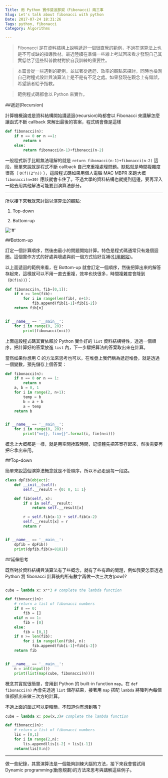 ```yaml
---
Title: 用 Python 實作斐波那契（Fibonacci）兩三事
Slug: Let's talk about fibonacci with python
Date: 2017-07-24 18:31:26
Tags: python, fibonacci
Category: Algorithms

---
```


>Fibonacci 是在資料結構上說明遞迴一個很直覺的範例，不過在演算法上也是不可或缺的指導教材。最近陸續在準備一些線上考試回來看才發現自己其實低估了這些科普教材對於自我訓練的重要性。

>本篇會從一些遇到的範例，並試著從遞迴、效率的觀點來探討，同時也檢測自己對程式設計與演算法上是不是有不足之處。如果發現在觀念上有錯誤，希望讀者給予指教。

>範例程式碼都會以 Python 來實作。


##遞迴(Recursion)

計算機概論或是資料結構開始講遞迴(recursion)時都會以 Fibonacci 來講解怎麼讓函式不斷 callback 來解出最後的答案，程式碼會像是這樣

```python
def fibonacci(n):
    if n == 0 or n ==1:
        return n
    else:
        return fibonacci(n-1)+fibonacci(n-2)
```

一般程式新手比較無法理解的就是 `return fibonacci(n-1)+fibonacci(n-2)` 這段，簡單來說就是程式不斷 callback 自己來重複處理問題。缺點就是時間複雜度很高（ `O(f((2^n))` ），這段程式碼如果用個人電腦 MAC MBPR 來跑大概 `fibonacci(n=30)` 應該就會卡住了。不過大學的資料結構也就提到這邊，要再深入一點去用其他解法可能要到演算法部分。

***


所以接下來我就來討論以演算法的觀點:

1. Top-down

2. Bottom-up

!['#'](http://www.csie.ntnu.edu.tw/~u91029/DPRecurrence8.png)


##Bottom-up

訂定一個計算順序，然後由最小的問題開始計算。特色是程式碼通常只有幾個迴圈。這個實作方式的好處與壞處與前一個方式恰好互補([引用網站](http://www.csie.ntnu.edu.tw/~u91029/DynamicProgramming.html#1))。

以上面遞迴的範例來看，在 Bottom-up 就會訂定一個順序，然後把算出來的解答存起來，這樣就可以不用一直去重複，效率也快很多，時間複雜度會降到（`O(f(n))`）：


```python
def fibonacci(n, fib=[0,1]):
    if n >= len(fib):
        for i in range(len(fib), n+1):
            fib.append(fib[i-1]+fib[i-2])
    return fib[n]


if __name__ == '__main__':
    for i in range(0, 20):
        print(fibonacci(n=i))
```

上面這段程式碼其實依賴於 Python 實作好的 `list` 資料結構特性，透過一個順序，把計算好的答案放進 `list` 內，下一步驟把算法的答案取出來在計算。


當然如果你想用 C 的方法來思考也可以，在堆疊上我們稱為遞迴堆疊，就是透過一個變數，預先儲存上個答案：

```python
def fibonacci(n):
    if n == 0 or n == 1:
        return n
    a, b = 0, 1
    for i in range(2, n+1):        
        temp = b
        b = a + b
        a = temp
    return b


if __name__ == '__main__':
    for i in range(0, 20):
        print("n={}, fin={}".format(i, fin(n=i)))
```

概念上大概都是一樣，就是用空間換取時間，記憶體先把答案存起來，然後需要再把它拿出來用。


##Top-down

簡單來說這個演算法概念就是不管順序，所以不必走過每一段路。

```python
class dpFib(object):
    def __init__(self):
        self.__result = {0: 0, 1: 1}

    def fib(self, x):
        if x in self.__result:
            return self.__result[x]

        r = self.fib(x-1) + self.fib(x-2)
        self.__result[x] = r
        return r


if __name__ == '__main__':
    dpfib = dpFib()
    print(dpfib.fib(x=8181))

```


##延伸思考

既然對於資料結構與演算法有了些概念，就有了些有趣的問題，例如我要怎麼透過 Python 將 fibonacci 計算後的所有數字再做一次三次方(pow)?


```python

cube = lambda x: x**3 # complete the lambda function 

def fibonacci(n):
    # return a list of fibonacci numbers    
    if n == 0:
        fib = []
    elif n == 1:
        fib = [0]
    else:
        fib = [0,1]
    if n >= len(fib):
        for i in range(len(fib), n):
            fib.append(fib[i-1]+fib[i-2])
    return fib


if __name__ == '__main__':
    n = int(input())
    print(list(map(cube, fibonacci(n))))
```

概念其實就很簡單，會用到 Python 的 built-in function `map`。在 `def fibonacci(n)` 內會先透過 `list` 儲存結果，接著用 `map` 搭配 `lambda` 將陣列內每個值都抓出來做三次方的計算。



不過上面的函式可以更精簡，不知道你有想到嗎？

```python
cube = lambda x: pow(x,3)# complete the lambda function 

def fibonacci(n):
    # return a list of fibonacci numbers
    lis = [0,1]
    for i in range(2,n):
        lis.append(lis[i-2] + lis[i-1])
    return(lis[0:n])
```

***

做一些紀錄，其實演算法是一個能夠訓練大腦的方法，接下來我會嘗試用 Dynamic programming(動態規劃)的方法來思考與講解這些例子。

